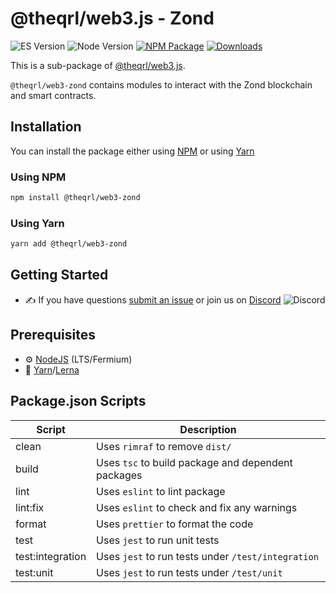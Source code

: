 
# @theqrl/web3.js - Zond

![ES Version](https://img.shields.io/badge/ES-2020-yellow)
![Node Version](https://img.shields.io/badge/node-14.x-green)
[![NPM Package](https://img.shields.io/npm/v/@theqrl/web3-zond)](https://www.npmjs.com/package/@theqrl/web3-zond)
[![Downloads](https://img.shields.io/npm/v/@theqrl/web3-zond)](https://www.npmjs.com/package/@theqrl/web3-zond)

This is a sub-package of [@theqrl/web3.js](https://github.com/theqrl/web3.js).

`@theqrl/web3-zond` contains modules to interact with the Zond blockchain and smart contracts.

## Installation

You can install the package either using [NPM](https://www.npmjs.com/package/@theqrl/web3-zond) or using [Yarn](https://yarnpkg.com/package/@theqrl/web3-zond)

### Using NPM

```bash
npm install @theqrl/web3-zond
```

### Using Yarn

```bash
yarn add @theqrl/web3-zond
```

## Getting Started

-   :writing_hand: If you have questions [submit an issue](https://github.com/theqrl/web3.js/issues/new) or join us on [Discord](https://theqrl.org/discord)
    ![Discord](https://img.shields.io/discord/357604137204056065.svg?label=Discord&logo=discord)

## Prerequisites

-   :gear: [NodeJS](https://nodejs.org/) (LTS/Fermium)
-   :toolbox: [Yarn](https://yarnpkg.com/)/[Lerna](https://lerna.js.org/)

## Package.json Scripts

| Script           | Description                                        |
| ---------------- | -------------------------------------------------- |
| clean            | Uses `rimraf` to remove `dist/`                    |
| build            | Uses `tsc` to build package and dependent packages |
| lint             | Uses `eslint` to lint package                      |
| lint:fix         | Uses `eslint` to check and fix any warnings        |
| format           | Uses `prettier` to format the code                 |
| test             | Uses `jest` to run unit tests                      |
| test:integration | Uses `jest` to run tests under `/test/integration` |
| test:unit        | Uses `jest` to run tests under `/test/unit`        |

[docs]: https://docs.theqrl.org/
[repo]: https://github.com/theqrl/web3.js/tree/main/packages/web3-zond
[npm-image]: https://img.shields.io/github/package-json/v/theqrl/web3.js/main?filename=packages%2Fweb3-zond%2Fpackage.json
[npm-url]: https://npmjs.org/package/@theqrl/web3-zond
[downloads-image]: https://img.shields.io/npm/dm/@theqrl/web3-zond?label=npm%20downloads
